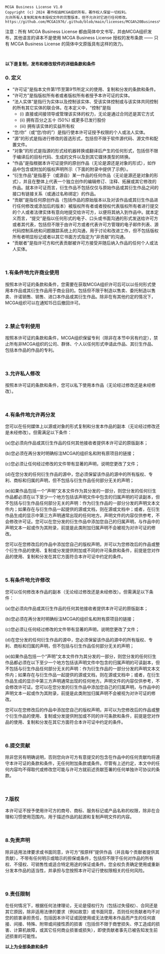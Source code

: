 ```
MCGA Business License V1.0
Copyright (c) 2024 著作权由MCGA组织所有，著作权人保留一切权利。
允许所有人复制和发布本授权文件的完整版本，但不允许对它进行任何修改。
https://github.com/MCGA1976/.github/blob/main/licenses/MCGA%20Business%20License.md
```

注意：所有 MCGA Business License 都由简体中文书写，并由MCGA组织发布，其他语言的译本不是使用 MCGA Business License 授权的发布条款 —— 只有 MCGA Business License 的简体中文原版具有这样的效力。

<br />

**以下是复制，发布和修改软件的详细条款和条件**

### 0. 定义

- “许可证”是指本文件第1节至第9节所定义的使用、复制和分发的条款和条件。
- “许可方”是指版权所有者或者版权所有者授予本许可证的实体。
- “法人实体”是指行为实体以及控制该实体、受该实体控制或与该实体共同控制的所有其它实体的联合体。在本定义中，“控制”是指
  - (i) 直接或间接领导或管理该实体的权力，无论是通过合同还是其它方式
  - (ii) 拥有百分之五十 (50%) 或更多已发行股份
  - (iii) 拥有该实体的实益所有权
- “您/你”（或“您/你的”）是指行使本许可证授予权限的个人或法人实体。
- “源”的形式是指进行修改的首选形式，包括但不限于软件源代码、源文件和配置文件。
- “对象”的形式是指源的形式经机器转换或翻译后产生的任何形式，包括但不限于编译后的目标代码、生成的文件以及到其它媒体类型的转换。
- “作品”是指根据本许可证提供的原创作品（无论是源还是对象的形式），如作品中包含或附加的版权声明所示（下面的附录中提供了示例）。
- “衍生作品”是指基于（或源自）某一作品的任何作品（无论是源还是对象的形式），并且在整体上代表一个独立创作的编辑修订、注释、拓展或其它修改的作品。就本许可证而言，衍生作品不包括仅仅与原始作品或其衍生作品之间的接口有链接关系（或通过名称绑定）的作品。
- “贡献”是指任何原创作品（包括作品的原始版本以及对该作品或其衍生作品进行任何修改或添加后的版本）被版权所有者或者授权代表版权所有者进行提交的个人或者法律实体有意向地提交给许可方，以便将其纳入到作品中。就本定义而言，“提交”是指以任何形式的电子、口头或书面沟通的形式发送给许可方或者其代表，包括但不限于由许可方或者代表许可方管理的电子邮件列表、源代码控制系统和问题跟踪系统上的沟通，用于讨论和改进工作，但不包括版权所有者明显标记或者以其它书面方式指定为“非贡献”的沟通。
- “贡献者”是指许可方和代表贡献被许可方接受并随后纳入作品的任何个人或法人实体。

<br />

### 1.有条件地允许商业使用

按照本许可证的条款和条件，您需要在获取MCGA组织许可后可以以任何形式使用本作品或其衍生作品用于商业目的。包括但不限于制造以售卖、委托制造以售卖、许诺销售、销售、进口本作品或其衍生作品。除非在有其他约定的情况下，MCGA组织可以在通知15日后撤回许可。

<br />

### 2.禁止专利使用

按照本许可证的条款和条件，MCGA组织保留专利（除非在本节中另有约定），禁止所有非MCGA组织的公司、群体、个人以任何形式申请此作品、其衍生作品、包括本作品的作品的专利。

<br />

### 3.允许私人修改

按照本许可证的条款和条件，您可以私下使用本作品（无论经过修改还是未经修改）。

<br />

### 4.有条件地允许再分发

您可以在任何媒体上以源或对象的形式复制和分发本作品的副本（无论经过修改还是未经修改）。但需满足以下条件：

(a)您必须向作品或其衍生作品的任何其他接收者提供本许可证的原版副本；

(b)您必须在再分发时明确标注MCGA的组织名和附有原项目的链接；

(c)您必须让任何经过修改的文件带有显著的声明，说明您更改了文件；

(d)在您分发的任何衍生作品的源中，您必须保留该作品的源中的所有版权、专利、商标和归属的声明，但不包括与衍生作品任何部分无关的声明；

(e)如果作品包括一个“声明”文本文件作为其分发的一部分，则您分发的任何衍生作品都必须在以下至少一个地方包括该声明文件中包含的归属声明的可读副本，但不包括与衍生作品任何部分无关的声明：作为衍生作品的一部分分发的声明文本文件内；如果存在与衍生作品一起提供的源或文档，则在源或文档中；或者，在衍生作品生成的显示中第三方声明通常出现的任何地方。声明文件的内容仅供参考，不会修改许可证。您可以在您分发的衍生作品中添加您自己的归属声明，与作品中的声明文本一起或作为其附录，前提是此类附加归属声明不会被视为对许可证的修改。

您可以在您修改后的作品中添加您自己的版权声明，并可以为您修改后的作品或整个衍生作品的使用、复制或分发提供附加或不同的许可条款和条件，前提是您对作品的使用、复制和分发在其它方面符合本许可证中约定的条件。

<br />

### 5.有条件地允许修改

您可以任何修改本作品的副本（无论经过修改还是未经修改）。但需满足以下条件：

(a)您必须向作品或其衍生作品的任何其他接收者提供本许可证的原版副本；

(b)您必须在再分发时明确标注MCGA的组织名和附有原项目的链接；

(c)您必须让任何经过修改的文件带有显著的声明，说明您更改了文件；

(d)在您分发的任何衍生作品的源中，您必须保留该作品的源中的所有版权、专利、商标和归属的声明，但不包括与衍生作品任何部分无关的声明；

(e)如果作品包括一个“声明”文本文件作为其分发的一部分，则您分发的任何衍生作品都必须在以下至少一个地方包括该声明文件中包含的归属声明的可读副本，但不包括与衍生作品任何部分无关的声明：作为衍生作品的一部分分发的声明文本文件内；如果存在与衍生作品一起提供的源或文档，则在源或文档中；或者，在衍生作品生成的显示中第三方声明通常出现的任何地方。声明文件的内容仅供参考，不会修改许可证。您可以在您分发的衍生作品中添加您自己的归属声明，与作品中的声明文本一起或作为其附录，前提是此类附加归属声明不会被视为对许可证的修改。

您可以在您修改后的作品中添加您自己的版权声明，并可以为您修改后的作品或整个衍生作品的使用、复制或分发提供附加或不同的许可条款和条件，前提是您对作品的使用、复制和分发在其它方面符合本许可证中约定的条件。

<br />

### 6.提交贡献

除非您另有明确说明，否则您向许可方有意提交的包含在作品中的任何贡献均将遵守本许可证的条款和条件，无任何附加条款或条件。尽管有上述约定，本文中的任何内容均不得取代或修改您可能与许可方就前述贡献签署的任何单独许可协议的条款。

<br />

### 7.版权

本许可证不授予使用许可方的商号、商标、服务标记或产品名称的权限，除非在合理和习惯使用范围内，用于描述作品的起源和复制声明文件的内容。

<br />

### 8.免责声明

除非适用法律要求或书面同意，许可方“按原样”提供作品（并且每个贡献者提供其贡献），不带有任何明示或暗示的担保或条件，包括但不限于任何对作品的所有权、不侵权、可销售性或适合特定用途的保证或条件。您全权负责确定使用或重新分发本作品的适当性，并承担与您按照本许可证行使权限相关的任何风险。

<br />

### 9.责任限制

在任何情况下，根据任何法律理论，无论是侵权行为（包括过失侵权）、合同还是其它原因，除非适用法律的要求（例如故意）或书面同意，否则任何贡献者均不对您的损害承担责任，包括因本许可证或因使用或无法使用本作品而产生的任何直接、间接、特殊、附带或间接性质的损害（包括但不限于商誉损失、停工造成的损害、计算机故障，或其它任何商业损害或损失），即使贡献者事先已被告知发生前述损害的可能性。

**以上为全部条款和条件**